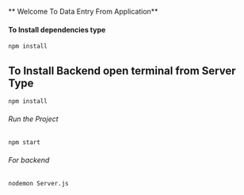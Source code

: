 ** Welcome To Data Entry From Application**

#### To Install dependencies type

`npm install`

## To Install Backend open terminal from Server Type

`npm install`

###### Run the Project

`npm start`

###### For backend

`nodemon Server.js`
